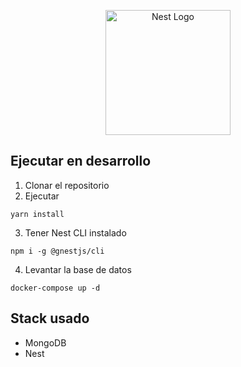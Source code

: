 <p align="center">
  <a href="http://nestjs.com/" target="blank"><img src="https://nestjs.com/img/logo-small.svg" width="200" alt="Nest Logo" /></a>
</p>

## Ejecutar en desarrollo

1. Clonar el repositorio
2. Ejecutar

```
yarn install
```

3. Tener Nest CLI instalado

```
npm i -g @gnestjs/cli
```

4. Levantar la base de datos

```
docker-compose up -d
```

## Stack usado

- MongoDB
- Nest
